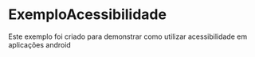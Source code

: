 # ExemploAcessibilidade
Este exemplo foi criado para demonstrar como utilizar acessibilidade em aplicações android
